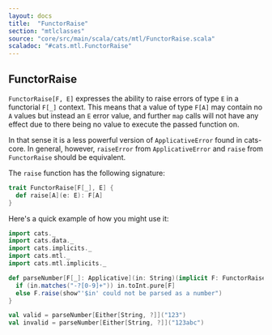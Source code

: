 ```yaml
---
layout: docs
title:  "FunctorRaise"
section: "mtlclasses"
source: "core/src/main/scala/cats/mtl/FunctorRaise.scala"
scaladoc: "#cats.mtl.FunctorRaise"
---
```


## FunctorRaise

`FunctorRaise[F, E]` expresses the ability to raise errors of type `E` in a functorial `F[_]` context.
This means that a value of type `F[A]` may contain no `A` values but instead an `E` error value,
and further `map` calls will not have any effect due to there being no value to execute the passed function on.

In that sense it is a less powerful version of `ApplicativeError` found in cats-core.
In general, however, `raiseError` from `ApplicativeError` and `raise` from `FunctorRaise` should be equivalent.

The `raise` function has the following signature:

```scala
trait FunctorRaise[F[_], E] {
  def raise[A](e: E): F[A]
}
```

Here's a quick example of how you might use it:

```scala mdoc
import cats._
import cats.data._
import cats.implicits._
import cats.mtl._
import cats.mtl.implicits._

def parseNumber[F[_]: Applicative](in: String)(implicit F: FunctorRaise[F, String]): F[Int] = {
  if (in.matches("-?[0-9]+")) in.toInt.pure[F]
  else F.raise(show"'$in' could not be parsed as a number")
}

val valid = parseNumber[Either[String, ?]]("123")
val invalid = parseNumber[Either[String, ?]]("123abc")
```
